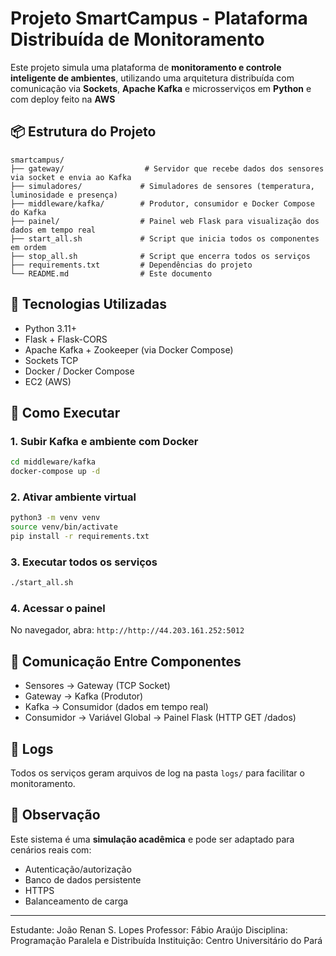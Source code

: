# Projeto SmartCampus - Plataforma Distribuída de Monitoramento

Este projeto simula uma plataforma de **monitoramento e controle inteligente de ambientes**, utilizando uma arquitetura distribuída com comunicação via **Sockets**, **Apache Kafka** e microsserviços em **Python** e com deploy feito na **AWS**

## 📦 Estrutura do Projeto

```
smartcampus/
├── gateway/                  # Servidor que recebe dados dos sensores via socket e envia ao Kafka
├── simuladores/             # Simuladores de sensores (temperatura, luminosidade e presença)
├── middleware/kafka/        # Produtor, consumidor e Docker Compose do Kafka
├── painel/                  # Painel web Flask para visualização dos dados em tempo real
├── start_all.sh             # Script que inicia todos os componentes em ordem
├── stop_all.sh              # Script que encerra todos os serviços
├── requirements.txt         # Dependências do projeto
└── README.md                # Este documento
```

## 🚀 Tecnologias Utilizadas

- Python 3.11+
- Flask + Flask-CORS
- Apache Kafka + Zookeeper (via Docker Compose)
- Sockets TCP
- Docker / Docker Compose
- EC2 (AWS)

## 🔧 Como Executar

### 1. Subir Kafka e ambiente com Docker

```bash
cd middleware/kafka
docker-compose up -d
```

### 2. Ativar ambiente virtual

```bash
python3 -m venv venv
source venv/bin/activate
pip install -r requirements.txt
```

### 3. Executar todos os serviços

```bash
./start_all.sh
```

### 4. Acessar o painel

No navegador, abra: `http://http://44.203.161.252:5012`

## 📡 Comunicação Entre Componentes

- Sensores → Gateway (TCP Socket)
- Gateway → Kafka (Produtor)
- Kafka → Consumidor (dados em tempo real)
- Consumidor → Variável Global → Painel Flask (HTTP GET /dados)

## 📁 Logs

Todos os serviços geram arquivos de log na pasta `logs/` para facilitar o monitoramento.

## 🧪 Observação

Este sistema é uma **simulação acadêmica** e pode ser adaptado para cenários reais com:
- Autenticação/autorização
- Banco de dados persistente
- HTTPS
- Balanceamento de carga

---

Estudante: João Renan S. Lopes
Professor: Fábio Araújo
Disciplina: Programação Paralela e Distribuída
Instituição: Centro Universitário do Pará
